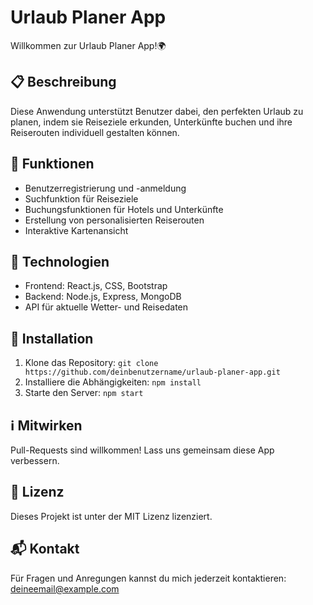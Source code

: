 # Urlaub Planer App

Willkommen zur Urlaub Planer App!🌍

## 📋 Beschreibung
Diese Anwendung unterstützt Benutzer dabei, den perfekten Urlaub zu planen, indem sie Reiseziele erkunden, Unterkünfte buchen und ihre Reiserouten individuell gestalten können.

## 🚀 Funktionen
- Benutzerregistrierung und -anmeldung
- Suchfunktion für Reiseziele
- Buchungsfunktionen für Hotels und Unterkünfte
- Erstellung von personalisierten Reiserouten
- Interaktive Kartenansicht

## 🎨 Technologien
- Frontend: React.js, CSS, Bootstrap
- Backend: Node.js, Express, MongoDB
- API für aktuelle Wetter- und Reisedaten

## 📂 Installation
1. Klone das Repository: `git clone https://github.com/deinbenutzername/urlaub-planer-app.git`
2. Installiere die Abhängigkeiten: `npm install`
3. Starte den Server: `npm start`

## ℹ️ Mitwirken
Pull-Requests sind willkommen! Lass uns gemeinsam diese App verbessern.

## 📄 Lizenz
Dieses Projekt ist unter der MIT Lizenz lizenziert.

## 📬 Kontakt
Für Fragen und Anregungen kannst du mich jederzeit kontaktieren: deineemail@example.com
